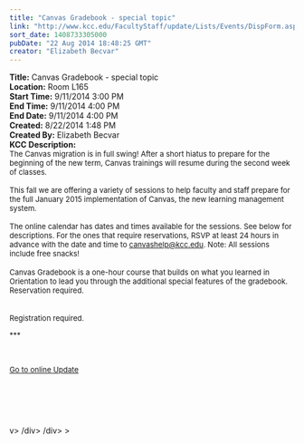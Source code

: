 ```yaml
---
title: "Canvas Gradebook - special topic"
link: "http://www.kcc.edu/FacultyStaff/update/Lists/Events/DispForm.aspx?ID=581"
sort_date: 1408733305000
pubDate: "22 Aug 2014 18:48:25 GMT"
creator: "Elizabeth Becvar"
---
```


<div><b>Title:</b> Canvas Gradebook - special topic</div>
<div><b>Location:</b> Room L165</div>
<div><b>Start Time:</b> 9/11/2014 3:00 PM</div>
<div><b>End Time:</b> 9/11/2014 4:00 PM</div>
<div><b>End Date:</b> 9/11/2014 4:00 PM</div>
<div><b>Created:</b> 8/22/2014 1:48 PM</div>
<div><b>Created By:</b> Elizabeth Becvar</div>
<div><b>KCC Description:</b> <div class="ExternalClass4C7BA58C031444ACB4370163F82FBAF1">
<div></div>
<div><font size="2">The Canvas migration is in full swing! After a short hiatus to prepare for the beginning of the new term, Canvas trainings will resume during the second week of classes.</font></div>
<div><font size="2"><br />This fall we are offering a variety of sessions to help faculty and staff prepare for the full January 2015 implementation of Canvas, the new learning management system.</font></div>
<div><font size="2"><br />The online calendar has dates and times available for the sessions. See below for descriptions. For the ones that require reservations, RSVP at least 24 hours in advance with the date and time to </font><a href="mailto:canvashelp@kcc.edu"><font size="2">canvashelp@kcc.edu</font></a><font size="2">. Note: All sessions include free snacks!</font></div>
<div><font size="2"></font> </div>
<div><font size="2">Canvas Gradebook is a one-hour course that builds on what you learned in Orientation to lead you through the additional special features of the gradebook. Reservation required.<br /> </font></div>
<div><font size="2"></font> </div>
<div><font size="2">Registration required.</font></div>
<p><font size="2">***</font></p>
<p><font size="2"></font> </p>
<p><font size="2"><a href="/FacultyStaff/update/Pages/dailyupdate.aspx">Go to online Update</a></font></p>
<p><font size="2"></font> </p>
<p><font size="2"> </p>
<div><br /></div></font></div></div>
v></div></div>
</div>
/div>
/div>
>
